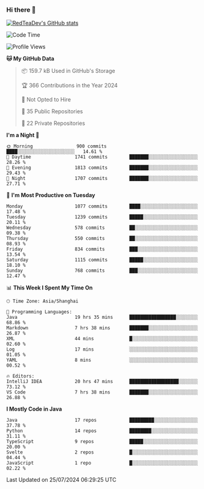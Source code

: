 ### Hi there 👋

<!--
**RedTeaDev/RedTeaDev** is a ✨ _special_ ✨ repository because its `README.md` (this file) appears on your GitHub profile.

Here are some ideas to get you started:

- 🔭 I’m currently working on ...
- 🌱 I’m currently learning ...
- 👯 I’m looking to collaborate on ...
- 🤔 I’m looking for help with ...
- 💬 Ask me about ...
- 📫 How to reach me: ...
- 😄 Pronouns: ...
- ⚡ Fun fact: ...
-->

<!--
[![wakatime](https://wakatime.com/badge/user/6b101ed0-04c0-4490-9283-eb61f2efff96.svg)](https://wakatime.com/@6b101ed0-04c0-4490-9283-eb61f2efff96)
!-->

[![RedTeaDev's GitHub stats](https://github-readme-stats.vercel.app/api?username=RedTeaDev)](https://github.com/anuraghazra/github-readme-stats)
<!--
[![willianrod's wakatime stats](https://github-readme-stats.vercel.app/api/wakatime?username=RedTeaDev)](https://github.com/anuraghazra/github-readme-stats)
!-->
<!--START_SECTION:waka-->
![Code Time](http://img.shields.io/badge/Code%20Time-2%2C422%20hrs%2042%20mins-blue)

![Profile Views](http://img.shields.io/badge/Profile%20Views-0-blue)

**🐱 My GitHub Data** 

> 📦 159.7 kB Used in GitHub's Storage 
 > 
> 🏆 366 Contributions in the Year 2024
 > 
> 🚫 Not Opted to Hire
 > 
> 📜 35 Public Repositories 
 > 
> 🔑 22 Private Repositories 
 > 
**I'm a Night 🦉** 

```text
🌞 Morning                900 commits         ████░░░░░░░░░░░░░░░░░░░░░   14.61 % 
🌆 Daytime                1741 commits        ███████░░░░░░░░░░░░░░░░░░   28.26 % 
🌃 Evening                1813 commits        ███████░░░░░░░░░░░░░░░░░░   29.43 % 
🌙 Night                  1707 commits        ███████░░░░░░░░░░░░░░░░░░   27.71 % 
```
📅 **I'm Most Productive on Tuesday** 

```text
Monday                   1077 commits        ████░░░░░░░░░░░░░░░░░░░░░   17.48 % 
Tuesday                  1239 commits        █████░░░░░░░░░░░░░░░░░░░░   20.11 % 
Wednesday                578 commits         ██░░░░░░░░░░░░░░░░░░░░░░░   09.38 % 
Thursday                 550 commits         ██░░░░░░░░░░░░░░░░░░░░░░░   08.93 % 
Friday                   834 commits         ███░░░░░░░░░░░░░░░░░░░░░░   13.54 % 
Saturday                 1115 commits        █████░░░░░░░░░░░░░░░░░░░░   18.10 % 
Sunday                   768 commits         ███░░░░░░░░░░░░░░░░░░░░░░   12.47 % 
```


📊 **This Week I Spent My Time On** 

```text
🕑︎ Time Zone: Asia/Shanghai

💬 Programming Languages: 
Java                     19 hrs 35 mins      █████████████████░░░░░░░░   68.86 % 
Markdown                 7 hrs 38 mins       ███████░░░░░░░░░░░░░░░░░░   26.87 % 
XML                      44 mins             █░░░░░░░░░░░░░░░░░░░░░░░░   02.60 % 
Log                      17 mins             ░░░░░░░░░░░░░░░░░░░░░░░░░   01.05 % 
YAML                     8 mins              ░░░░░░░░░░░░░░░░░░░░░░░░░   00.52 % 

🔥 Editors: 
IntelliJ IDEA            20 hrs 47 mins      ██████████████████░░░░░░░   73.12 % 
VS Code                  7 hrs 38 mins       ███████░░░░░░░░░░░░░░░░░░   26.88 % 
```

**I Mostly Code in Java** 

```text
Java                     17 repos            █████████░░░░░░░░░░░░░░░░   37.78 % 
Python                   14 repos            ████████░░░░░░░░░░░░░░░░░   31.11 % 
TypeScript               9 repos             █████░░░░░░░░░░░░░░░░░░░░   20.00 % 
Svelte                   2 repos             █░░░░░░░░░░░░░░░░░░░░░░░░   04.44 % 
JavaScript               1 repo              █░░░░░░░░░░░░░░░░░░░░░░░░   02.22 % 
```




 Last Updated on 25/07/2024 06:29:25 UTC
<!--END_SECTION:waka-->


